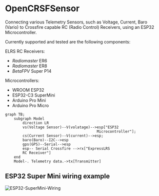 # OpenCRSFSensor
Connecting various Telemetry Sensors, such as Voltage, Current, Baro (Vario) to Crossfire capable RC (Radio Control) Receivers, using an ESP32
Microcontroller.

Currently supported and tested are the following components:

ELRS RC Receivers:
- <em>Radiomaster</em> ER6
- <em>Radiomaster</em> ER8
- <em>BetaFPV</em> Super P14

Microcontrollers:
- WROOM ESP32
- ESP32-C3 SuperMini
- Arduino Pro Mini
- Arduino Pro Micro

```mermaid
graph TB;
    subgraph Model
        direction LR
        vs(Voltage Sensor)--V(volatage)-->esp["ESP32
                                          Microcontroller"];
        cs(Current Sensor)--V(current)-->esp;
        baro(Baro)--I2C-->esp
        gps(GPS)--Serial-->esp
        esp-- Serial Crossfire -->rx["ExpressLRS
        RC Receiver"]
    end
    Model-. Telemetry data.->tx[Transmitter]
   ```
## ESP32 Super Mini wiring example
![ESP32-SuperMini-Wiring](https://github.com/user-attachments/assets/ae720563-cb10-4579-b841-08db06d07008)
